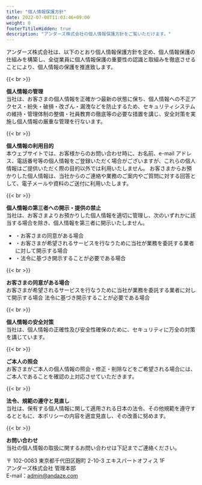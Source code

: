 ```yaml
---
title: "個人情報保護方針"
date: 2022-07-08T11:03:46+09:00
weight: 0
footerTitileHidden: true
description: "アンダーズ株式会社の個人情報保護方針をご覧いただけます。"
---
```


アンダーズ株式会社は、以下のとおり個人情報保護方針を定め、個人情報保護の仕組みを構築し、全従業員に個人情報保護の重要性の認識と取組みを徹底させることにより、個人情報の保護を推進致します。

{{< br >}}


**個人情報の管理**  
当社は、お客さまの個人情報を正確かつ最新の状態に保ち、個人情報への不正アクセス・紛失・破損・改ざん・漏洩などを防止するため、セキュリティシステムの維持・管理体制の整備・社員教育の徹底等の必要な措置を講じ、安全対策を実施し個人情報の厳重な管理を行ないます。

{{< br >}}


**個人情報の利用目的**  
本ウェブサイトでは、お客様からのお問い合わせ時に、お名前、e-mail アドレス、電話番号等の個人情報をご登録いただく場合がございますが、これらの個人情報はご提供いただく際の目的以外では利用いたしません。
お客さまからお預かりした個人情報は、当社からのご連絡や業務のご案内やご質問に対する回答として、電子メールや資料のご送付に利用いたします。

{{< br >}}

**個人情報の第三者への開示・提供の禁止**  
当社は、お客さまよりお預かりした個人情報を適切に管理し、次のいずれかに該当する場合を除き、個人情報を第三者に開示いたしません。
- ・お客さまの同意がある場合
- ・お客さまが希望されるサービスを行なうために当社が業務を委託する業者に対して開示する場合
- ・法令に基づき開示することが必要である場合

{{< br >}}


**お客さまの同意がある場合**  
お客さまが希望されるサービスを行なうために当社が業務を委託する業者に対して開示する場合
法令に基づき開示することが必要である場合

{{< br >}}


**個人情報の安全対策**  
当社は、個人情報の正確性及び安全性確保のために、セキュリティに万全の対策を講じています。

{{< br >}}


**ご本人の照会**  
お客さまがご本人の個人情報の照会・修正・削除などをご希望される場合には、ご本人であることを確認の上対応させていただきます。

{{< br >}}

**法令、規範の遵守と見直し**   
当社は、保有する個人情報に関して適用される日本の法令、その他規範を遵守するとともに、本ポリシーの内容を適宜見直し、その改善に努めます。

{{< br >}}

**お問い合わせ**  
当社の個人情報の取扱に関するお問い合わせは下記までご連絡ください。

〒 102-0083 東京都千代田区麹町 2-10-3 エキスパートオフィス 1F  
アンダーズ株式会社 管理本部  
E-mail：admin@andaze.com